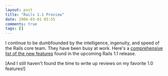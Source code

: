 ```yaml
---
layout: post
title: "Rails 1.1 Preview"
date: 2006-03-01 05:55
comments: true
tags: []
---
```

I continue to be dumbfounded by the intelligence, ingenuity, and speed of the Rails core team. They have been busy at work. Here's a [comprehensive list of the new features](http://scottraymond.net/articles/2006/02/28/rails-1.1) found in the upcoming Rails 1.1 release.

[And I still haven't found the time to write up reviews on my favorite 1.0 features!]